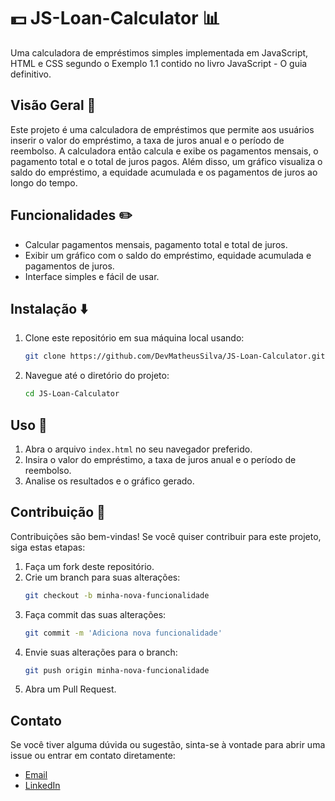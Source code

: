 # 💵 JS-Loan-Calculator 📊

Uma calculadora de empréstimos simples implementada em JavaScript, HTML e CSS segundo o Exemplo 1.1 contido no livro JavaScript - O guia definitivo.

## Visão Geral 👀

Este projeto é uma calculadora de empréstimos que permite aos usuários inserir o valor do empréstimo, a taxa de juros anual e o período de reembolso. A calculadora então calcula e exibe os pagamentos mensais, o pagamento total e o total de juros pagos. Além disso, um gráfico visualiza o saldo do empréstimo, a equidade acumulada e os pagamentos de juros ao longo do tempo.

## Funcionalidades ✏️

- Calcular pagamentos mensais, pagamento total e total de juros.
- Exibir um gráfico com o saldo do empréstimo, equidade acumulada e pagamentos de juros.
- Interface simples e fácil de usar.

## Instalação ⬇️

1. Clone este repositório em sua máquina local usando:
    ```bash
    git clone https://github.com/DevMatheusSilva/JS-Loan-Calculator.git
    ```
2. Navegue até o diretório do projeto:
    ```bash
    cd JS-Loan-Calculator
    ```

## Uso 📝

1. Abra o arquivo `index.html` no seu navegador preferido.
2. Insira o valor do empréstimo, a taxa de juros anual e o período de reembolso.
3. Analise os resultados e o gráfico gerado.

## Contribuição 🫴

Contribuições são bem-vindas! Se você quiser contribuir para este projeto, siga estas etapas:

1. Faça um fork deste repositório.
2. Crie um branch para suas alterações:
    ```bash
    git checkout -b minha-nova-funcionalidade
    ```
3. Faça commit das suas alterações:
    ```bash
    git commit -m 'Adiciona nova funcionalidade'
    ```
4. Envie suas alterações para o branch:
    ```bash
    git push origin minha-nova-funcionalidade
    ```
5. Abra um Pull Request.

## Contato 

Se você tiver alguma dúvida ou sugestão, sinta-se à vontade para abrir uma issue ou entrar em contato diretamente:

- [Email](mailto:matheusmello225@gmail.com)
- [LinkedIn](https://www.linkedin.com/in/matheus-silva-ggn1089/)
